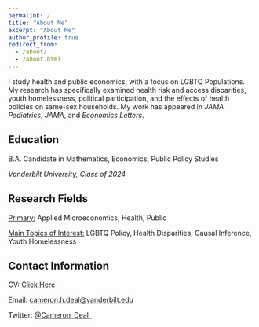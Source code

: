 ```yaml
---
permalink: /
title: "About Me"
excerpt: "About Me"
author_profile: true
redirect_from: 
  - /about/
  - /about.html
---
```

I study health and public economics, with a focus on LGBTQ Populations. My research has specifically examined health risk and access disparities, youth homelessness, political participation, and the effects of health policies on same-sex households. My work has appeared in *JAMA Pediatrics*, *JAMA*, and *Economics Letters*.

## Education
B.A. Candidate in Mathematics, Economics, Public Policy Studies

*Vanderbilt University, Class of 2024*

## Research Fields
<u>Primary:</u> Applied Microeconomics, Health, Public

<u>Main Topics of Interest:</u> LGBTQ Policy, Health Disparities, Causal Inference, Youth Homelessness

## Contact Information

CV: [Click Here](https://cameron-deal.github.io//files/Deal_Cameron_academic.pdf)

Email: [cameron.h.deal@vanderbilt.edu](cameron.h.deal@vanderbilt.edu)

Twitter: [@Cameron_Deal_](https://twitter.com/Cameron_Deal_)
